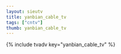 ```yaml
--- 
layout: sieutv
title: yanbian_cable_tv
tags: ["cntv"]
thumb: yanbian_cable_tv
---
```

{% include tvadv key="yanbian_cable_tv" %}
